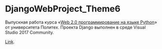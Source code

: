 # DjangoWebProject_Theme6

Выпускная работа курса «[Web 2.0 программирование на языке Python](https://openedu.ru/course/spbstu/WEBPYT/)» от университета Политех. Проекта Django выполнен в среде Visual Studio 2017 Community.

[Link](https://shooting.pythonanywhere.com/).
